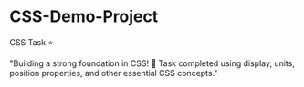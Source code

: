 # CSS-Demo-Project

CSS Task ⭐ 

"Building a strong foundation in CSS! 🚀 Task completed using display, units, position properties, and other essential CSS concepts."
